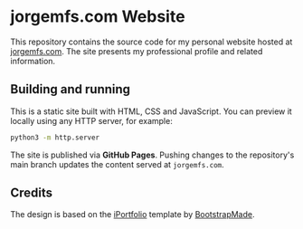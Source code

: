 # jorgemfs.com Website

This repository contains the source code for my personal website hosted at [jorgemfs.com](https://jorgemfs.com). The site presents my professional profile and related information.

## Building and running

This is a static site built with HTML, CSS and JavaScript. You can preview it locally using any HTTP server, for example:

```bash
python3 -m http.server
```

The site is published via **GitHub Pages**. Pushing changes to the repository's main branch updates the content served at `jorgemfs.com`.

## Credits

The design is based on the [iPortfolio](https://bootstrapmade.com/iportfolio-bootstrap-portfolio-websites-template/) template by [BootstrapMade](https://bootstrapmade.com/).


